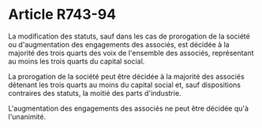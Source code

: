 # Article R743-94

La modification des statuts, sauf dans les cas de prorogation de la société ou d'augmentation des engagements des associés, est décidée à la majorité des trois quarts des voix de l'ensemble des associés, représentant au moins les trois quarts du capital social.

La prorogation de la société peut être décidée à la majorité des associés détenant les trois quarts au moins du capital social et, sauf dispositions contraires des statuts, la moitié des parts d'industrie.

L'augmentation des engagements des associés ne peut être décidée qu'à l'unanimité.
